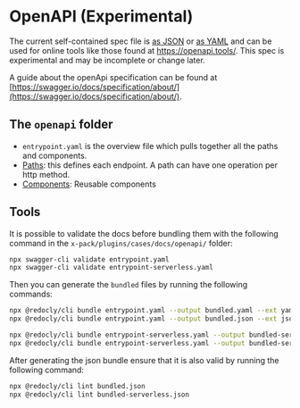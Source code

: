 # OpenAPI (Experimental)

The current self-contained spec file is [as JSON](https://raw.githubusercontent.com/elastic/kibana/master/x-pack/plugins/cases/common/openapi/bundled.json) or [as YAML](https://raw.githubusercontent.com/elastic/kibana/master/x-pack/plugins/cases/common/openapi/bundled.yaml) and can be used for online tools like those found at <https://openapi.tools/>.
This spec is experimental and may be incomplete or change later.

A guide about the openApi specification can be found at [https://swagger.io/docs/specification/about/](https://swagger.io/docs/specification/about/).

## The `openapi` folder

* `entrypoint.yaml` is the overview file which pulls together all the paths and components.
* [Paths](paths/README.md): this defines each endpoint.  A path can have one operation per http method.
* [Components](components/README.md): Reusable components

## Tools

It is possible to validate the docs before bundling them with the following
command in the `x-pack/plugins/cases/docs/openapi/` folder:

  ```bash
  npx swagger-cli validate entrypoint.yaml
  npx swagger-cli validate entrypoint-serverless.yaml
  ```

Then you can generate the `bundled` files by running the following commands:

  ```bash
  npx @redocly/cli bundle entrypoint.yaml --output bundled.yaml --ext yaml
  npx @redocly/cli bundle entrypoint.yaml --output bundled.json --ext json

  npx @redocly/cli bundle entrypoint-serverless.yaml --output bundled-serverless.yaml --ext yaml
  npx @redocly/cli bundle entrypoint-serverless.yaml --output bundled-serverless.json --ext json
  ```

After generating the json bundle ensure that it is also valid by running the following command:

  ```bash
  npx @redocly/cli lint bundled.json
  npx @redocly/cli lint bundled-serverless.json
  ```
